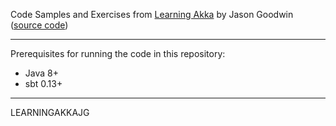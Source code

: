 Code Samples and Exercises from [Learning Akka](https://www.packtpub.com/application-development/learning-akka) by Jason Goodwin
 ([source code](https://github.com/jasongoodwin/learning-akka))

***

Prerequisites for running the code in this repository:

* Java 8+
* sbt 0.13+

***

LEARNINGAKKAJG
